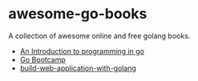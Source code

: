 awesome-go-books
================


A collection of awesome online and free golang books.

* [An Introduction to programming in go](http://www.golang-book.com/)
* [Go Bootcamp](http://www.golangbootcamp.com/book/basics)
* [build-web-application-with-golang](https://github.com/astaxie/build-web-application-with-golang)
